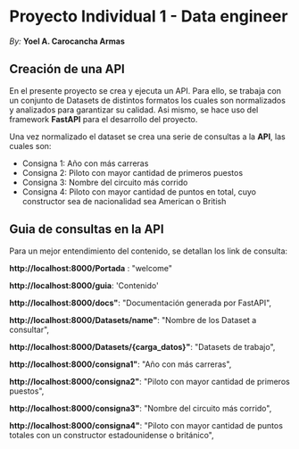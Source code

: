 # Proyecto Individual 1 - Data engineer
  *By:* **Yoel A. Carocancha Armas**

## Creación de una API

En el presente proyecto se crea y ejecuta un API. Para ello, se trabaja con un conjunto de Datasets de distintos formatos los cuales 
son normalizados y analizados para garantizar su calidad. Asi mismo, se hace uso del framework **FastAPI** para el desarrollo del proyecto. 

Una vez normalizado el dataset se crea una serie de consultas a la **API**, las cuales son:

* Consigna 1: Año con más carreras
* Consigna 2: Piloto con mayor cantidad de primeros puestos
* Consigna 3: Nombre del circuito más corrido
* Consigna 4: Piloto con mayor cantidad de puntos en total, cuyo constructor sea de nacionalidad sea American o British

## Guia de consultas en la **API**

Para un mejor entendimiento del contenido, se detallan los link de consulta:

**http://localhost:8000/Portada** :  "welcome"

**http://localhost:8000/guia**: 'Contenido'

**http://localhost:8000/docs"**: "Documentación generada por FastAPI",

**http://localhost:8000/Datasets/name"**: "Nombre de los Dataset a consultar",

**http://localhost:8000/Datasets/{carga_datos}"**: "Datasets de trabajo",

**http://localhost:8000/consigna1"**: "Año con más carreras",

**http://localhost:8000/consigna2"**: "Piloto con mayor cantidad de primeros puestos",

**http://localhost:8000/consigna3"**: "Nombre del circuito más corrido",

**http://localhost:8000/consigna4"**: "Piloto con mayor cantidad de puntos totales con un constructor estadounidense o británico",
